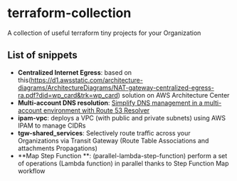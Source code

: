 # terraform-collection

A collection of useful terraform tiny projects for your Organization

## List of snippets

- **Centralized Internet Egress**: based on this(https://d1.awsstatic.com/architecture-diagrams/ArchitectureDiagrams/NAT-gateway-centralized-egress-ra.pdf?did=wp_card&trk=wp_card) solution on AWS Architecture Center
- **Multi-account DNS resolution**: [Simplify DNS management in a multi-account environment with Route 53 Resolver](https://aws.amazon.com/blogs/security/simplify-dns-management-in-a-multiaccount-environment-with-route-53-resolver/)
- **ipam-vpc**: deploys a VPC (with public and private subnets) using AWS IPAM to manage CIDRs
- **tgw-shared_services**: Selectively route traffic across your Organizations via Transit Gateway (Route Table Associations and attachments Propagations)
- **Map Step Function **: (parallel-lambda-step-function) perform a set of operations (Lambda function) in parallel thanks to Step Function Map workflow
